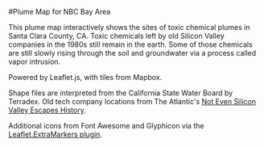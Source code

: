 #Plume Map for NBC Bay Area

This plume map interactively shows the sites of toxic chemical plumes in Santa Clara County, CA. Toxic chemicals left by old Silicon Valley companies in the 1980s still remain in the earth. Some of those chemicals are still slowly rising through the soil and groundwater via a process called vapor intrusion. 

Powered by Leaflet.js, with tiles from Mapbox. 

Shape files are interpreted from the California State Water Board by Terradex. Old tech company locations from The Atlantic's [Not Even Silicon Valley Escapes History](http://www.theatlantic.com/technology/archive/2013/07/not-even-silicon-valley-escapes-history/277824/). 

Additional icons from Font Awesome and Glyphicon via the [Leaflet.ExtraMarkers plugin](https://github.com/coryasilva/Leaflet.ExtraMarkers).